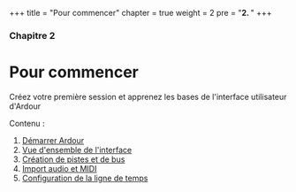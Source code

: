 +++
title = "Pour commencer"
chapter = true
weight = 2
pre = "<b>2. </b>"
+++

### Chapitre 2
# Pour commencer

Créez votre première session et apprenez les bases de l'interface utilisateur d'Ardour

Contenu :

1. [Démarrer Ardour](starting-ardour/)
2. [Vue d'ensemble de l'interface](overview-of-the-interface/)
3. [Création de pistes et de bus](creating-tracks-and-busses/)
4. [Import audio et MIDI](importing-audio-and-midi/)
5. [Configuration de la ligne de temps](setting-up-the-timeline/)
